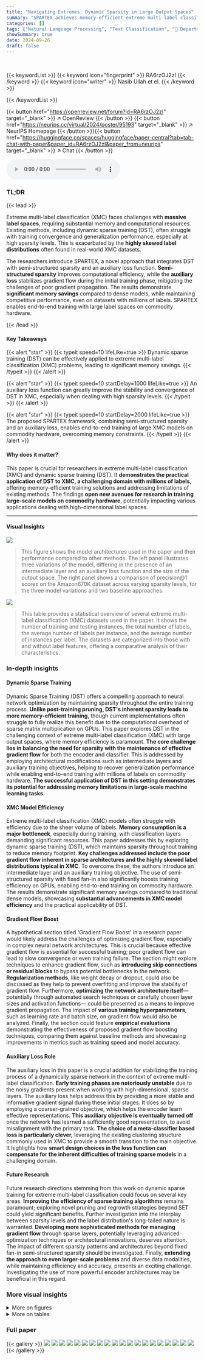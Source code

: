 ```yaml
---
title: "Navigating Extremes: Dynamic Sparsity in Large Output Spaces"
summary: "SPARTEX achieves memory-efficient extreme multi-label classification by integrating dynamic sparse training with an auxiliary loss function, enabling end-to-end training with millions of labels on com..."
categories: []
tags: ["Natural Language Processing", "Text Classification", "🏢 Department of Computer Science, Aalto University",]
showSummary: true
date: 2024-09-26
draft: false
---
```


<br>

{{< keywordList >}}
{{< keyword icon="fingerprint" >}} RA6rzOJ2zI {{< /keyword >}}
{{< keyword icon="writer" >}} Nasib Ullah et el. {{< /keyword >}}
 
{{< /keywordList >}}

{{< button href="https://openreview.net/forum?id=RA6rzOJ2zI" target="_blank" >}}
↗ OpenReview
{{< /button >}}
{{< button href="https://neurips.cc/virtual/2024/poster/95193" target="_blank" >}}
↗ NeurIPS Homepage
{{< /button >}}{{< button href="https://huggingface.co/spaces/huggingface/paper-central?tab=tab-chat-with-paper&paper_id=RA6rzOJ2zI&paper_from=neurips" target="_blank" >}}
↗ Chat
{{< /button >}}



<audio controls>
    <source src="https://ai-paper-reviewer.com/RA6rzOJ2zI/podcast.wav" type="audio/wav">
    Your browser does not support the audio element.
</audio>


### TL;DR


{{< lead >}}

Extreme multi-label classification (XMC) faces challenges with **massive label spaces**, requiring substantial memory and computational resources.  Existing methods, including dynamic sparse training (DST), often struggle with training convergence and generalization performance, especially at high sparsity levels. This is exacerbated by the **highly skewed label distributions** often found in real-world XMC datasets.



The researchers introduce SPARTEX, a novel approach that integrates DST with semi-structured sparsity and an auxiliary loss function.  **Semi-structured sparsity** improves computational efficiency, while the **auxiliary loss** stabilizes gradient flow during the initial training phase, mitigating the challenges of poor gradient propagation.  The results demonstrate **significant memory savings** compared to dense models, while maintaining competitive performance, even on datasets with millions of labels. SPARTEX enables end-to-end training with large label spaces on commodity hardware.

{{< /lead >}}


#### Key Takeaways

{{< alert "star" >}}
{{< typeit speed=10 lifeLike=true >}} Dynamic sparse training (DST) can be effectively applied to extreme multi-label classification (XMC) problems, leading to significant memory savings. {{< /typeit >}}
{{< /alert >}}

{{< alert "star" >}}
{{< typeit speed=10 startDelay=1000 lifeLike=true >}} An auxiliary loss function can greatly improve the stability and convergence of DST in XMC, especially when dealing with high sparsity levels. {{< /typeit >}}
{{< /alert >}}

{{< alert "star" >}}
{{< typeit speed=10 startDelay=2000 lifeLike=true >}} The proposed SPARTEX framework, combining semi-structured sparsity and an auxiliary loss, enables end-to-end training of large XMC models on commodity hardware, overcoming memory constraints. {{< /typeit >}}
{{< /alert >}}

#### Why does it matter?
This paper is crucial for researchers in extreme multi-label classification (XMC) and dynamic sparse training (DST).  It **demonstrates the practical application of DST to XMC, a challenging domain with millions of labels**, offering memory-efficient training solutions and addressing limitations of existing methods.  The findings **open new avenues for research in training large-scale models on commodity hardware**, potentially impacting various applications dealing with high-dimensional label spaces.

------
#### Visual Insights



![](https://ai-paper-reviewer.com/RA6rzOJ2zI/figures_1_1.jpg)

> This figure shows the model architectures used in the paper and their performance compared to other methods.  The left panel illustrates three variations of the model, differing in the presence of an intermediate layer and an auxiliary loss function and the size of the output space. The right panel shows a comparison of precision@1 scores on the Amazon670K dataset across varying sparsity levels, for the three model variations and two baseline approaches.





![](https://ai-paper-reviewer.com/RA6rzOJ2zI/tables_5_1.jpg)

> This table provides a statistical overview of several extreme multi-label classification (XMC) datasets used in the paper.  It shows the number of training and testing instances, the total number of labels, the average number of labels per instance, and the average number of instances per label. The datasets are categorized into those with and without label features, offering a comparative analysis of their characteristics.





### In-depth insights


#### Dynamic Sparse Training
Dynamic Sparse Training (DST) offers a compelling approach to neural network optimization by maintaining sparsity throughout the entire training process.  **Unlike post-training pruning, DST's inherent sparsity leads to more memory-efficient training**, though current implementations often struggle to fully realize this benefit due to the computational overhead of sparse matrix multiplication on GPUs.  This paper explores DST in the challenging context of extreme multi-label classification (XMC) with large output spaces, where memory efficiency is paramount.  **The core challenge lies in balancing the need for sparsity with the maintenance of effective gradient flow** for both the encoder and classifier.  This is addressed by employing architectural modifications such as intermediate layers and auxiliary training objectives, helping to recover generalization performance while enabling end-to-end training with millions of labels on commodity hardware.  **The successful application of DST in this setting demonstrates its potential for addressing memory limitations in large-scale machine learning tasks.**

#### XMC Model Efficiency
Extreme multi-label classification (XMC) models often struggle with efficiency due to the sheer volume of labels.  **Memory consumption is a major bottleneck**, especially during training, with classification layers demanding significant resources.  This paper addresses this by exploring dynamic sparse training (DST), which maintains sparsity throughout training to reduce memory footprint.  **Key challenges addressed include the poor gradient flow inherent in sparse architectures and the highly skewed label distributions typical in XMC**. To overcome these, the authors introduce an intermediate layer and an auxiliary training objective. The use of semi-structured sparsity with fixed fan-in also significantly boosts training efficiency on GPUs, enabling end-to-end training on commodity hardware. The results demonstrate significant memory savings compared to traditional dense models, showcasing **substantial advancements in XMC model efficiency** and the practical applicability of DST.

#### Gradient Flow Boost
A hypothetical section titled 'Gradient Flow Boost' in a research paper would likely address the challenges of optimizing gradient flow, especially in complex neural network architectures.  This is crucial because effective gradient flow is essential for successful training; poor gradient flow can lead to slow convergence or even training failure. The section might explore techniques to enhance gradient flow, such as **introducing skip connections or residual blocks** to bypass potential bottlenecks in the network.  **Regularization methods**, like weight decay or dropout, could also be discussed as they help to prevent overfitting and improve the stability of gradient flow.  Furthermore, **optimizing the network architecture itself**— potentially through automated search techniques or carefully chosen layer sizes and activation functions— could be presented as a means to improve gradient propagation. The impact of **various training hyperparameters**, such as learning rate and batch size, on gradient flow would also be analyzed.  Finally, the section could feature **empirical evaluations** demonstrating the effectiveness of proposed gradient flow boosting techniques, comparing them against baseline methods and showcasing improvements in metrics such as training speed and model accuracy.

#### Auxiliary Loss Role
The auxiliary loss in this paper is a crucial addition for stabilizing the training process of a dynamically sparse network in the context of extreme multi-label classification.  **Early training phases are notoriously unstable** due to the noisy gradients present when working with high-dimensional, sparse layers. The auxiliary loss helps address this by providing a more stable and informative gradient signal during these initial stages.  It does so by employing a coarser-grained objective, which helps the encoder learn effective representations. **This auxiliary objective is eventually turned off** once the network has learned a sufficiently good representation, to avoid misalignment with the primary task.  **The choice of a meta-classifier based loss is particularly clever,** leveraging the existing clustering structure commonly used in XMC to provide a smooth transition to the main objective. It highlights how **smart design choices in the loss function can compensate for the inherent difficulties of training sparse models** in a challenging domain.

#### Future Research
Future research directions stemming from this work on dynamic sparse training for extreme multi-label classification could focus on several key areas.  **Improving the efficiency of sparse training algorithms** remains paramount;  exploring novel pruning and regrowth strategies beyond SET could yield significant benefits.  Further investigation into the interplay between sparsity levels and the label distribution's long-tailed nature is warranted.  **Developing more sophisticated methods for managing gradient flow** through sparse layers, potentially leveraging advanced optimization techniques or architectural innovations, deserves attention.  The impact of different sparsity patterns and architectures beyond fixed fan-in semi-structured sparsity should be investigated.  Finally, **extending the approach to even larger-scale problems** and diverse data modalities, while maintaining efficiency and accuracy, presents an exciting challenge.  Investigating the use of more powerful encoder architectures may be beneficial in this regard.


### More visual insights

<details>
<summary>More on figures
</summary>


![](https://ai-paper-reviewer.com/RA6rzOJ2zI/figures_4_1.jpg)

> This figure compares the gradient flow of the encoder during training with and without the auxiliary objective. The plot shows that the introduction of an auxiliary objective results in a significantly larger gradient signal during the initial training phase, which speeds up learning. However, because the task associated with the meta-classifiers differs from the final task, while both share the same encoder, maintaining it throughout the entire training process can deteriorate the encoder's representation quality. Therefore, the auxiliary objective's influence is gradually reduced as training progresses.


![](https://ai-paper-reviewer.com/RA6rzOJ2zI/figures_7_1.jpg)

> The figure shows a comparison of performance degradation in DST as the size of the label space increases. The left panel shows the performance drop at a fixed sparsity level (83%) across different label space sizes (31K, 131K, 500K, 670K, 3M). The right panel shows the performance of the model at different epochs and sparsity levels (83%, 92%, and 96%) for the Amazon-670K dataset. It highlights the impact of label space size and sparsity on model performance.


![](https://ai-paper-reviewer.com/RA6rzOJ2zI/figures_8_1.jpg)

> This figure presents a comparison of different model configurations for dynamic sparse training (DST) and their performance across various sparsity levels. The left panel shows the model architectures with a semi-structured sparse layer ('S'), an intermediate layer ('W'), and an auxiliary head ('Aux'). The right panel shows a graph comparing the precision@1 of the proposed method and other baselines as sparsity increases on the Amazon670K dataset.


![](https://ai-paper-reviewer.com/RA6rzOJ2zI/figures_17_1.jpg)

> This figure shows the model architecture used in the paper (left panel) and a comparison of its performance against other methods on the Amazon670K dataset (right panel). The architecture uses a combination of semi-structured sparse layer, intermediate layer, and an auxiliary head, which helps improve performance at high sparsity levels and large output spaces.  The comparison shows that the proposed model achieves competitive precision@1 results.


![](https://ai-paper-reviewer.com/RA6rzOJ2zI/figures_18_1.jpg)

> This figure shows the model architectures used in the paper for various sparsity levels and label space sizes. The left panel illustrates the different components of the model, including the semi-structured sparse layer (S), intermediate layer (W), and auxiliary head (Aux).  The right panel compares the precision@1 of the proposed model with other methods, demonstrating its ability to maintain performance at higher sparsity levels and larger label spaces.


![](https://ai-paper-reviewer.com/RA6rzOJ2zI/figures_19_1.jpg)

> This figure shows the model architecture and performance comparison.  The left panel illustrates three model variations: a baseline with only a semi-structured sparse layer (S),  a model adding an intermediate layer (W), and a model using an auxiliary classifier (Aux). The right panel compares the precision@1 of the three variations against a dense model and a static sparsity model across a range of sparsity levels, demonstrating the effectiveness of the proposed architecture in maintaining performance, particularly at high sparsity levels and large label spaces.


</details>




<details>
<summary>More on tables
</summary>


![](https://ai-paper-reviewer.com/RA6rzOJ2zI/tables_6_1.jpg)
> This table compares the performance of the proposed Dynamic Sparse Training (DST) method against several baseline methods across four different extreme multi-label classification (XMC) datasets.  The baselines include dense models, dense models with a bottleneck layer, and state-of-the-art XMC methods.  The table shows precision at 1, 3, and 5, along with the peak GPU memory consumption during training for each method and dataset.  The sparsity level of the DST method is also indicated.

![](https://ai-paper-reviewer.com/RA6rzOJ2zI/tables_6_2.jpg)
> This table compares the performance of the proposed Dynamic Sparse Training (DST) method against several baselines on four extreme multi-label classification (XMC) datasets.  The baselines include dense models, dense models with a bottleneck layer, and other state-of-the-art XMC methods.  The table shows precision at 1, 3, and 5, as well as the peak GPU memory consumption during training for each method.  The sparsity level is also indicated for the sparse methods.

![](https://ai-paper-reviewer.com/RA6rzOJ2zI/tables_8_1.jpg)
> This table compares the performance of the proposed SPARTEX model against various baselines on four extreme multi-label classification (XMC) datasets.  Baselines include dense models, dense models with a bottleneck layer, and state-of-the-art XMC methods.  The table shows precision at 1, 3, and 5, and peak GPU memory consumption (Mtr) during training, for various sparsity levels.  It highlights the memory efficiency of the proposed method while maintaining competitive performance.

![](https://ai-paper-reviewer.com/RA6rzOJ2zI/tables_9_1.jpg)
> This table shows the impact of different sparsity levels (controlled by the fan-in parameter) and the use of an auxiliary loss on the performance (P@1, P@3, P@5) and memory usage (Mtr) for the Amazon-670K dataset.  It also provides the training time (Epoch Time) and inference time (Inference Time) for each configuration, demonstrating the trade-off between model sparsity, performance, and resource consumption.

![](https://ai-paper-reviewer.com/RA6rzOJ2zI/tables_9_2.jpg)
> This table shows the impact of varying the cut-off epoch for the auxiliary loss on the model's final performance. Two different sparsity levels (83% and 92%) are considered.  The results are presented in terms of Precision@1 (P@1), Precision@3 (P@3), and Precision@5 (P@5).  It shows that there is an optimal cut-off point for the auxiliary loss, beyond which, performance begins to degrade.

![](https://ai-paper-reviewer.com/RA6rzOJ2zI/tables_9_3.jpg)
> This table compares the performance of models using fixed embeddings (CascadeXML) with end-to-end training using Dynamic Sparse Training (DST) on two datasets: Wiki-500K and Amazon-670K.  It shows that end-to-end training with DST leads to consistent improvements over using fixed embeddings across all metrics (Precision@1, Precision@3, Precision@5). The gains are more significant for Precision@1.

![](https://ai-paper-reviewer.com/RA6rzOJ2zI/tables_16_1.jpg)
> This table lists the hyperparameters used in the experiments for different datasets.  It specifies the encoder architecture (BERT Base or DistilBERT), batch size, dropout rate, number of training epochs, learning rates for the encoder and classifier, warmup steps, and sequence length.

![](https://ai-paper-reviewer.com/RA6rzOJ2zI/tables_17_1.jpg)
> This table details the hyperparameters used in the Dynamic Sparse Training (DST) experiments across different datasets.  It shows the fan-in (sparsity level), pruning mode (fraction or threshold), rewiring threshold and fraction, rewiring interval, use of an auxiliary classifier, auxiliary loss cut-off epoch, and whether an intermediate layer was used and its size. These parameters were adjusted for each dataset to optimize training efficiency and performance.

</details>




### Full paper

{{< gallery >}}
<img src="https://ai-paper-reviewer.com/RA6rzOJ2zI/1.png" class="grid-w50 md:grid-w33 xl:grid-w25" />
<img src="https://ai-paper-reviewer.com/RA6rzOJ2zI/2.png" class="grid-w50 md:grid-w33 xl:grid-w25" />
<img src="https://ai-paper-reviewer.com/RA6rzOJ2zI/3.png" class="grid-w50 md:grid-w33 xl:grid-w25" />
<img src="https://ai-paper-reviewer.com/RA6rzOJ2zI/4.png" class="grid-w50 md:grid-w33 xl:grid-w25" />
<img src="https://ai-paper-reviewer.com/RA6rzOJ2zI/5.png" class="grid-w50 md:grid-w33 xl:grid-w25" />
<img src="https://ai-paper-reviewer.com/RA6rzOJ2zI/6.png" class="grid-w50 md:grid-w33 xl:grid-w25" />
<img src="https://ai-paper-reviewer.com/RA6rzOJ2zI/7.png" class="grid-w50 md:grid-w33 xl:grid-w25" />
<img src="https://ai-paper-reviewer.com/RA6rzOJ2zI/8.png" class="grid-w50 md:grid-w33 xl:grid-w25" />
<img src="https://ai-paper-reviewer.com/RA6rzOJ2zI/9.png" class="grid-w50 md:grid-w33 xl:grid-w25" />
<img src="https://ai-paper-reviewer.com/RA6rzOJ2zI/10.png" class="grid-w50 md:grid-w33 xl:grid-w25" />
<img src="https://ai-paper-reviewer.com/RA6rzOJ2zI/11.png" class="grid-w50 md:grid-w33 xl:grid-w25" />
<img src="https://ai-paper-reviewer.com/RA6rzOJ2zI/12.png" class="grid-w50 md:grid-w33 xl:grid-w25" />
<img src="https://ai-paper-reviewer.com/RA6rzOJ2zI/13.png" class="grid-w50 md:grid-w33 xl:grid-w25" />
<img src="https://ai-paper-reviewer.com/RA6rzOJ2zI/14.png" class="grid-w50 md:grid-w33 xl:grid-w25" />
<img src="https://ai-paper-reviewer.com/RA6rzOJ2zI/15.png" class="grid-w50 md:grid-w33 xl:grid-w25" />
<img src="https://ai-paper-reviewer.com/RA6rzOJ2zI/16.png" class="grid-w50 md:grid-w33 xl:grid-w25" />
<img src="https://ai-paper-reviewer.com/RA6rzOJ2zI/17.png" class="grid-w50 md:grid-w33 xl:grid-w25" />
<img src="https://ai-paper-reviewer.com/RA6rzOJ2zI/18.png" class="grid-w50 md:grid-w33 xl:grid-w25" />
<img src="https://ai-paper-reviewer.com/RA6rzOJ2zI/19.png" class="grid-w50 md:grid-w33 xl:grid-w25" />
<img src="https://ai-paper-reviewer.com/RA6rzOJ2zI/20.png" class="grid-w50 md:grid-w33 xl:grid-w25" />
{{< /gallery >}}
